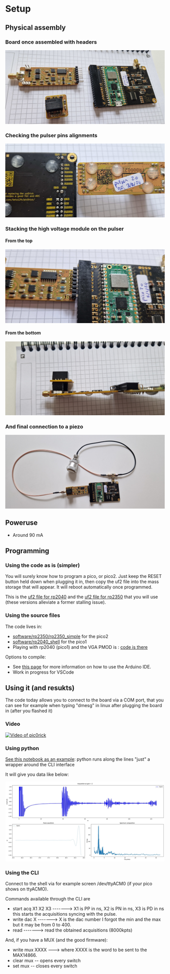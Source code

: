 # Setup

## Physical assembly

### Board once assembled with headers

![](/documentation/images/v2/20250323_114717.jpg)

### Checking the pulser pins alignments


![](/documentation/images/v2/20250323_114809.jpg)

### Stacking the high voltage module on the pulser

#### From the top

![](/documentation/images/v2/20250323_115024.jpg)

#### From the bottom


![](/documentation/images/v2/20250323_115016.jpg)

### And final connection to a piezo

![](/documentation/images/v2/20250323_114927.jpg)


## Poweruse 

* Around 90 mA 


## Programming

### Using the code as is (simpler)

You will surely know how to program a pico, or pico2. Just keep the RESET button held down when plugging it in, then copy the uf2 file into the mass storage that will appear. It will reboot automatically once programmed.  

This is the [uf2 file for rp2040](rpXXXX-common_rp2040.uf2) and the [uf2 file for rp2350](rpXXXX-common_rp2350.uf2)  that you will use (these versions alleviate a former stalling issue).


### Using the source files

The code lives in:
* [software/rp2350/rp2350_simple](software/rp2350_simple) for the pico2
* [software/rp2040_shell](software/rp2040_shell) for the pico1 
* Playing with rp2040 (pico1) and the VGA PMOD is : [code is there](software/rp2040_vga)

Options to compile:

* See [this page](https://learn.adafruit.com/rp2040-arduino-with-the-earlephilhower-core/connecting-your-rp2040) for more information on how to use the Arduino IDE.
* Work in progress for VSCode

## Using it (and resukts)

The code today allows you to connect to the board via a COM port, that you can see for example when typing "dmesg" in linux after plugging the board in (after you flashed it)

### Video

[![Video of pic0rick](https://img.youtube.com/vi/2a3_D-hZEio/0.jpg)](https://www.youtube.com/watch?v=2a3_D-hZEio)


### Using python

[See this notebook as an example](rp2350_simple/Readme.ipynb): python runs along the lines "just" a wrapper around the CLI interface

It will give you data like below:

![](/software/imgs/rp2350/pic0gain_at_2.jpg)

### Using the CLI

Connect to the shell via for example screen /dev/ttyACM0 (if your pico shows on ttyACMO).

Commands available through the CLI are

* start acq X1 X2 X3 -------> X1 is PP in ns, X2 is PN in ns, X3 is PD in ns this starts the acquisitions syncing with the pulse.
* write dac X -------> X is the dac number I forgot the min and the max but it may be from 0 to 400.
* read -------> read the obtained acquisitions (8000kpts)

And, if you have a MUX (and the good firmware):

* write mux XXXX ---> where XXXX is the word to be sent to the MAX14866.
* clear mux -- opens every switch
* set mux -- closes every switch

